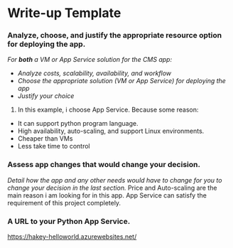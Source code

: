 # Write-up Template

### Analyze, choose, and justify the appropriate resource option for deploying the app.

*For **both** a VM or App Service solution for the CMS app:*
- *Analyze costs, scalability, availability, and workflow*
- *Choose the appropriate solution (VM or App Service) for deploying the app*
- *Justify your choice*
1. In this example, i choose App Service. Because some reason:
- It can support python program language.
- High availability, auto-scaling, and support Linux environments.
- Cheaper than VMs
- Less take time to control



### Assess app changes that would change your decision.

*Detail how the app and any other needs would have to change for you to change your decision in the last section.* 
Price and Auto-scaling are the main reason i am looking for in this app. 
App Service can satisfy the requirement of this project completely.

### A URL to your Python App Service.
https://hakey-helloworld.azurewebsites.net/